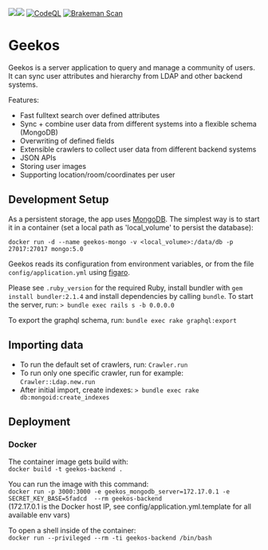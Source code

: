 <a href="https://codeclimate.com/github/SUSE/geekos-backend/maintainability"><img src="https://api.codeclimate.com/v1/badges/ff0dff43b4acf5d77303/maintainability" /></a><a href="https://codeclimate.com/github/SUSE/geekos-backend/test_coverage"><img src="https://api.codeclimate.com/v1/badges/ff0dff43b4acf5d77303/test_coverage" /></a>
[![CodeQL](https://github.com/SUSE/geekos-backend/actions/workflows/codeql-analysis.yml/badge.svg)](https://github.com/SUSE/geekos-backend/actions/workflows/codeql-analysis.yml)
[![Brakeman Scan](https://github.com/SUSE/geekos-backend/actions/workflows/brakeman-analysis.yml/badge.svg)](https://github.com/SUSE/geekos-backend/actions/workflows/brakeman-analysis.yml)

# Geekos

Geekos is a server application to query and manage a community of users.
It can sync user attributes and hierarchy from LDAP and other backend systems.

Features:

* Fast fulltext search over defined attributes
* Sync + combine user data from different systems into a flexible schema (MongoDB)
* Overwriting of defined fields
* Extensible crawlers to collect user data from different backend systems
* JSON APIs
* Storing user images
* Supporting location/room/coordinates per user


## Development Setup

As a persistent storage, the app uses [MongoDB](https://www.mongodb.com/).
The simplest way is to start it in a container (set a local path as 'local_volume'
to persist the database):

`docker run -d --name geekos-mongo -v <local_volume>:/data/db -p 27017:27017 mongo:5.0`

Geekos reads its configuration from environment variables, or from the file `config/application.yml`
using [figaro](https://github.com/laserlemon/figaro).

Please see `.ruby_version` for the required Ruby, install bundler with
`gem install bundler:2.1.4` and install dependencies by calling `bundle`.
To start the server, run: `> bundle exec rails s -b 0.0.0.0`

To export the graphql schema, run: `bundle exec rake graphql:export`

## Importing data

* To run the default set of crawlers, run: `Crawler.run`
* To run only one specific crawler, run for example: `Crawler::Ldap.new.run`
* After initial import, create indexes: `> bundle exec rake db:mongoid:create_indexes`


## Deployment

### Docker

The container image gets build with: <br>
`docker build -t geekos-backend .`

You can run the image with this command: <br> `docker run -p 3000:3000 -e geekos_mongodb_server=172.17.0.1 -e SECRET_KEY_BASE=5fadcd  --rm geekos-backend` <br>
(172.17.0.1 is the Docker host IP, see config/application.yml.template for all available env vars)

To open a shell inside of the container: <br> `docker run --privileged --rm -ti geekos-backend /bin/bash`
